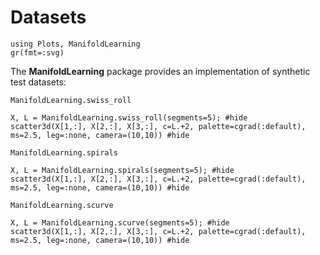 # Datasets

```@setup EG
using Plots, ManifoldLearning
gr(fmt=:svg)
```

The __ManifoldLearning__ package provides an implementation of synthetic test datasets:

```@docs
ManifoldLearning.swiss_roll
```
```@example EG
X, L = ManifoldLearning.swiss_roll(segments=5); #hide
scatter3d(X[1,:], X[2,:], X[3,:], c=L.+2, palette=cgrad(:default), ms=2.5, leg=:none, camera=(10,10)) #hide
```

```@docs
ManifoldLearning.spirals
```
```@example EG
X, L = ManifoldLearning.spirals(segments=5); #hide
scatter3d(X[1,:], X[2,:], X[3,:], c=L.+2, palette=cgrad(:default), ms=2.5, leg=:none, camera=(10,10)) #hide
```

```@docs
ManifoldLearning.scurve
```
```@example EG
X, L = ManifoldLearning.scurve(segments=5); #hide
scatter3d(X[1,:], X[2,:], X[3,:], c=L.+2, palette=cgrad(:default), ms=2.5, leg=:none, camera=(10,10)) #hide
```

